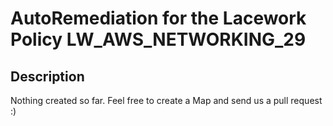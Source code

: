# AutoRemediation for the Lacework Policy LW_AWS_NETWORKING_29

## Description
Nothing created so far. Feel free to create a Map and send us a pull request :)
